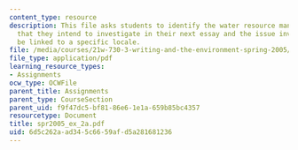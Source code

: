 ```yaml
---
content_type: resource
description: This file asks students to identify the water resource management issue
  that they intend to investigate in their next essay and the issue investigated should
  be linked to a specific locale.
file: /media/courses/21w-730-3-writing-and-the-environment-spring-2005/6d5c262aad345c6659afd5a281681236_spr2005_ex_2a.pdf
file_type: application/pdf
learning_resource_types:
- Assignments
ocw_type: OCWFile
parent_title: Assignments
parent_type: CourseSection
parent_uid: f9f47dc5-bf81-86e6-1e1a-659b85bc4357
resourcetype: Document
title: spr2005_ex_2a.pdf
uid: 6d5c262a-ad34-5c66-59af-d5a281681236
---
```

